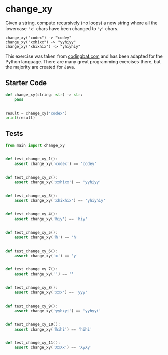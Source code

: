 # change_xy





Given a string, compute recursively (no loops) a new string where all the lowercase `'x'` chars have been changed to `'y'` chars.

```
change_xy("codex") -> "codey"
change_xy("xxhixx") -> "yyhiyy"
change_xy("xhixhix") -> "yhiyhiy"
```

This exercise was taken from [codingbat.com](https://codingbat.com/prob/p101372) and has been adapted for the Python language. There are many great programming exercises there, but the majority are created for Java.

## Starter Code
```python
def change_xy(string: str) -> str:
    pass


result = change_xy('codex')
print(result)
```

## Tests
```python
from main import change_xy


def test_change_xy_1():
    assert change_xy('codex') == 'codey'


def test_change_xy_2():
    assert change_xy('xxhixx') == 'yyhiyy'


def test_change_xy_3():
    assert change_xy('xhixhix') == 'yhiyhiy'


def test_change_xy_4():
    assert change_xy('hiy') == 'hiy'


def test_change_xy_5():
    assert change_xy('h') == 'h'


def test_change_xy_6():
    assert change_xy('x') == 'y'


def test_change_xy_7():
    assert change_xy('') == ''


def test_change_xy_8():
    assert change_xy('xxx') == 'yyy'


def test_change_xy_9():
    assert change_xy('yyhxyi') == 'yyhyyi'


def test_change_xy_10():
    assert change_xy('hihi') == 'hihi'


def test_change_xy_11():
    assert change_xy('XxXx') == 'XyXy'
```
